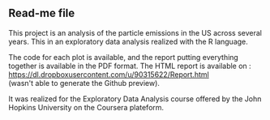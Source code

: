 ## Read-me file

This project is an analysis of the particle emissions in the US across several years. This in an exploratory data analysis realized with the R language.

The code for each plot is available, and the report putting everything together is available in the PDF format.
The HTML report is available on :  
https://dl.dropboxusercontent.com/u/90315622/Report.html   
(wasn't able to generate the Github preview).

It was realized for the Exploratory Data Analysis course offered by the John Hopkins University on the Coursera plateform. 